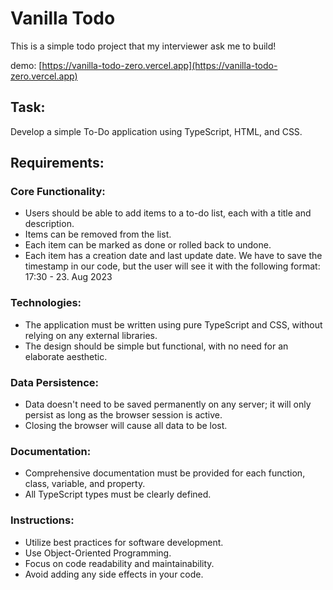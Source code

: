 # Vanilla Todo
This is a simple todo project that my interviewer ask me to build!

demo: [https://vanilla-todo-zero.vercel.app](https://vanilla-todo-zero.vercel.app)

## Task:
Develop a simple To-Do application using TypeScript, HTML, and CSS.

## Requirements:
### Core Functionality:
- Users should be able to add items to a to-do list, each with a title and description.
- Items can be removed from the list.
- Each item can be marked as done or rolled back to undone.
- Each item has a creation date and last update date. We have to save the timestamp in our code, but the user will see it with the
following format: 17:30 - 23. Aug 2023

### Technologies:
- The application must be written using pure TypeScript and CSS, without relying on any external libraries.
- The design should be simple but functional, with no need for an elaborate aesthetic.

### Data Persistence:
- Data doesn't need to be saved permanently on any server; it will only persist as long as the browser session is active.
- Closing the browser will cause all data to be lost.

### Documentation:
- Comprehensive documentation must be provided for each function, class, variable, and property.
- All TypeScript types must be clearly defined.

### Instructions:
- Utilize best practices for software development.
- Use Object-Oriented Programming.
- Focus on code readability and maintainability.
- Avoid adding any side effects in your code.
